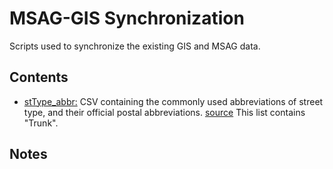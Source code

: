 # MSAG-GIS Synchronization
Scripts used to synchronize the existing GIS and MSAG data. 


## Contents
* <ins>stType_abbr:</ins> CSV containing the commonly used abbreviations of street type, and their official
postal abbreviations. [source](https://pe.usps.com/text/pub28/28apc_002.htm) This list contains "Trunk".



## Notes
